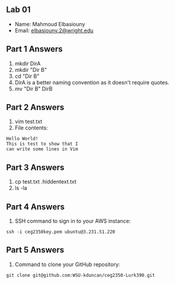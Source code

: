 ## Lab 01

- Name: Mahmoud Elbasiouny
- Email: elbasiouny.2@wright.edu

## Part 1 Answers

1. mkdir DirA
2. mkdir "Dir B"
3. cd "Dir B"
4. DirA is a better naming convention as it doesn't require quotes.
5. mv "Dir B" DirB

## Part 2 Answers

1. vim test.txt
2. File contents:

```
Hello World!
This is test to show that I
can write some lines in Vim
```

## Part 3 Answers

1. cp test.txt .hiddentext.txt
2. ls -la

## Part 4 Answers

1. SSH command to sign in to your AWS instance:

```
ssh -i ceg2350key.pem ubuntu@3.231.51.220
```

## Part 5 Answers

1. Command to clone your GitHub repository:

```
git clone git@github.com:WSU-kduncan/ceg2350-Lurk390.git
```
